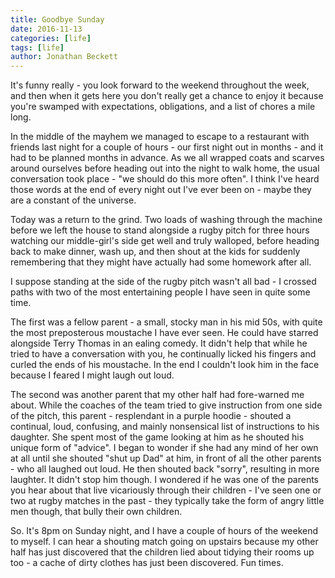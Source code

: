 ```yaml
---
title: Goodbye Sunday
date: 2016-11-13
categories: [life]
tags: [life]
author: Jonathan Beckett
---
```


It's funny really - you look forward to the weekend throughout the week, and then when it gets here you don't really get a chance to enjoy it because you're swamped with expectations, obligations, and a list of chores a mile long.

In the middle of the mayhem we managed to escape to a restaurant with friends last night for a couple of hours - our first night out in months - and it had to be planned months in advance. As we all wrapped coats and scarves around ourselves before heading out into the night to walk home, the usual conversation took place - "we should do this more often". I think I've heard those words at the end of every night out I've ever been on - maybe they are a constant of the universe.

Today was a return to the grind. Two loads of washing through the machine before we left the house to stand alongside a rugby pitch for three hours watching our middle-girl's side get well and truly walloped, before heading back to make dinner, wash up, and then shout at the kids for suddenly remembering that they might have actually had some homework after all.

I suppose standing at the side of the rugby pitch wasn't all bad - I crossed paths with two of the most entertaining people I have seen in quite some time.

The first was a fellow parent - a small, stocky man in his mid 50s, with quite the most preposterous moustache I have ever seen. He could have starred alongside Terry Thomas in an ealing comedy. It didn't help that while he tried to have a conversation with you, he continually licked his fingers and curled the ends of his moustache. In the end I couldn't look him in the face because I feared I might laugh out loud.

The second was another parent that my other half had fore-warned me about. While the coaches of the team tried to give instruction from one side of the pitch, this parent - resplendant in a purple hoodie - shouted a continual, loud, confusing, and mainly nonsensical list of instructions to his daughter. She spent most of the game looking at him as he shouted his unique form of "advice". I began to wonder if she had any mind of her own at all until she shouted "shut up Dad" at him, in front of all the other parents - who all laughed out loud. He then shouted back "sorry", resulting in more laughter. It didn't stop him though. I wondered if he was one of the parents you hear about that live vicariously through their children - I've seen one or two at rugby matches in the past - they typically take the form of angry little men though, that bully their own children.

So. It's 8pm on Sunday night, and I have a couple of hours of the weekend to myself. I can hear a shouting match going on upstairs because my other half has just discovered that the children lied about tidying their rooms up too - a cache of dirty clothes has just been discovered. Fun times.